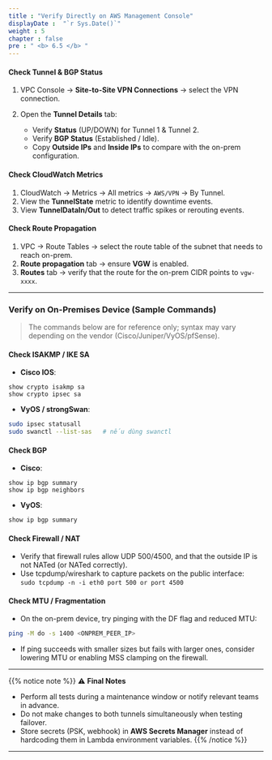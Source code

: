 ```yaml
---
title : "Verify Directly on AWS Management Console"
displayDate :  "`r Sys.Date()`"
weight : 5
chapter : false
pre : " <b> 6.5 </b> "
---
```


#### Check Tunnel & BGP Status

1. VPC Console → **Site-to-Site VPN Connections** → select the VPN connection.
2. Open the **Tunnel Details** tab:

   - Verify **Status** (UP/DOWN) for Tunnel 1 & Tunnel 2.
   - Verify **BGP Status** (Established / Idle).
   - Copy **Outside IPs** and **Inside IPs** to compare with the on-prem configuration.

#### Check CloudWatch Metrics

1. CloudWatch → Metrics → All metrics → `AWS/VPN` → By Tunnel.
2. View the **TunnelState** metric to identify downtime events.
3. View **TunnelDataIn/Out** to detect traffic spikes or rerouting events.

#### Check Route Propagation

1. VPC → Route Tables → select the route table of the subnet that needs to reach on-prem.
2. **Route propagation** tab → ensure **VGW** is enabled.
3. **Routes** tab → verify that the route for the on-prem CIDR points to `vgw-xxxx`.

---

### Verify on On-Premises Device (Sample Commands)

> The commands below are for reference only; syntax may vary depending on the vendor (Cisco/Juniper/VyOS/pfSense).

#### Check ISAKMP / IKE SA

- **Cisco IOS**:

```text
show crypto isakmp sa
show crypto ipsec sa
```

- **VyOS / strongSwan**:

```bash
sudo ipsec statusall
sudo swanctl --list-sas   # nếu dùng swanctl
```

#### Check BGP

- **Cisco**:

```text
show ip bgp summary
show ip bgp neighbors
```

- **VyOS**:

```bash
show ip bgp summary
```

#### Check Firewall / NAT

- Verify that firewall rules allow UDP 500/4500, and that the outside IP is not NATed (or NATed correctly).
- Use tcpdump/wireshark to capture packets on the public interface:  
  `sudo tcpdump -n -i eth0 port 500 or port 4500`

#### Check MTU / Fragmentation

- On the on-prem device, try pinging with the DF flag and reduced MTU:

```bash
ping -M do -s 1400 <ONPREM_PEER_IP>
```

- If ping succeeds with smaller sizes but fails with larger ones, consider lowering MTU or enabling MSS clamping on the firewall.

---

{{% notice note %}}
⚠️ **Final Notes**

- Perform all tests during a maintenance window or notify relevant teams in advance.
- Do not make changes to both tunnels simultaneously when testing failover.
- Store secrets (PSK, webhook) in **AWS Secrets Manager** instead of hardcoding them in Lambda environment variables.
{{% /notice %}}

---
